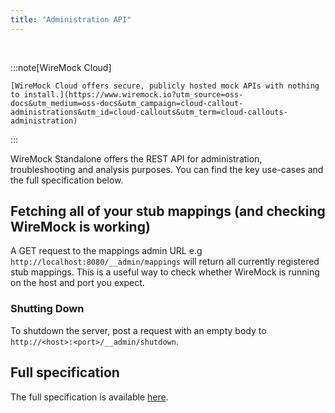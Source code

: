 ```yaml
---
title: "Administration API"
---
```


<!-- TODO: Review and update relative links for Starlight structure -->


<br>


:::note[WireMock Cloud]

    [WireMock Cloud offers secure, publicly hosted mock APIs with nothing to install.](https://www.wiremock.io?utm_source=oss-docs&utm_medium=oss-docs&utm_campaign=cloud-callout-administrations&utm_id=cloud-callouts&utm_term=cloud-callouts-administration)

:::

WireMock Standalone offers the REST API for administration, troubleshooting and analysis purposes.
You can find the key use-cases and the full specification below.

## Fetching all of your stub mappings (and checking WireMock is working)

A GET request to the mappings admin URL e.g `http://localhost:8080/__admin/mappings`
will return all currently registered stub mappings.
This is a useful way to check whether WireMock is running on the host and port you expect.

### Shutting Down

To shutdown the server,
post a request with an empty body to `http://<host>:<port>/__admin/shutdown`.

## Full specification

The full specification is available [here](../../standalone/admin-api-reference/).
